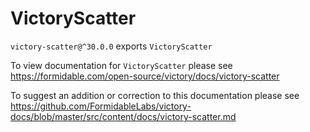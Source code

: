 # VictoryScatter

`victory-scatter@^30.0.0` exports `VictoryScatter`

To view documentation for `VictoryScatter` please see https://formidable.com/open-source/victory/docs/victory-scatter

To suggest an addition or correction to this documentation please see https://github.com/FormidableLabs/victory-docs/blob/master/src/content/docs/victory-scatter.md